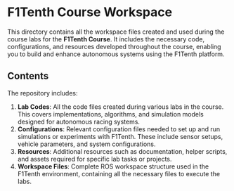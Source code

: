 # F1Tenth Course Workspace

This directory contains all the workspace files created and used during the course labs for the **F1Tenth Course**. It includes the necessary code, configurations, and resources developed throughout the course, enabling you to build and enhance autonomous systems using the F1Tenth platform.

## Contents

The repository includes:

1. **Lab Codes**: All the code files created during various labs in the course. This covers implementations, algorithms, and simulation models designed for autonomous racing systems.
2. **Configurations**: Relevant configuration files needed to set up and run simulations or experiments with F1Tenth. These include sensor setups, vehicle parameters, and system configurations.
3. **Resources**: Additional resources such as documentation, helper scripts, and assets required for specific lab tasks or projects.
4. **Workspace Files**: Complete ROS workspace structure used in the F1Tenth environment, containing all the necessary files to execute the labs.
